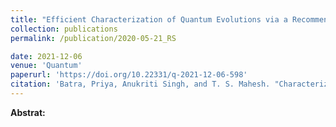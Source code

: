 ```yaml
---
title: "Efficient Characterization of Quantum Evolutions via a Recommender System"
collection: publications
permalink: /publication/2020-05-21_RS

date: 2021-12-06
venue: 'Quantum'
paperurl: 'https://doi.org/10.22331/q-2021-12-06-598'
citation: 'Batra, Priya, Anukriti Singh, and T. S. Mahesh. "Characterizing Quantum Evolutions via a Recommender System." arXiv preprint arXiv:2005.10555 (2020).'
---
```


**Abstrat:** 



